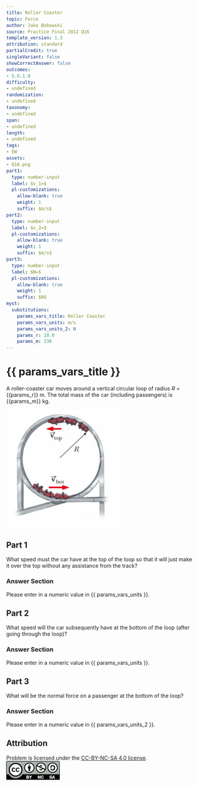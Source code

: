 ```yaml
---
title: Roller Coaster
topic: Force
author: Jake Bobowski
source: Practice Final 2012 Q16
template_version: 1.3
attribution: standard
partialCredit: true
singleVariant: false
showCorrectAnswer: false
outcomes:
- 5.6.1.0
difficulty:
- undefined
randomization:
- undefined
taxonomy:
- undefined
span:
- undefined
length:
- undefined
tags:
- EW
assets:
- Q16.png
part1:
  type: number-input
  label: $v_1=$
  pl-customizations:
    allow-blank: true
    weight: 1
    suffix: $m/s$
part2:
  type: number-input
  label: $v_2=$
  pl-customizations:
    allow-blank: true
    weight: 1
    suffix: $m/s$
part3:
  type: number-input
  label: $N=$
  pl-customizations:
    allow-blank: true
    weight: 1
    suffix: $N$
myst:
  substitutions:
    params_vars_title: Roller Coaster
    params_vars_units: m/s
    params_vars_units_2: N
    params_r: 20.0
    params_m: 230
---
```

# {{ params_vars_title }}
A roller-coaster car moves around a vertical circular loop of radius $R$ = {{params_r}} m.
The total mass of the car (including passengers) is {{params_m}} kg.

<img src="Q16.png" width=300>

## Part 1

What speed must the car have at the top of the loop so that it will just make it over the top without any assistance from the track?

### Answer Section

Please enter in a numeric value in {{ params_vars_units }}.

## Part 2

What speed will the car subsequently have at the bottom of the loop (after going through the loop)?

### Answer Section

Please enter in a numeric value in {{ params_vars_units }}.

## Part 3

What will be the normal force on a passenger at the bottom of the loop?

### Answer Section

Please enter in a numeric value in {{ params_vars_units_2 }}.

## Attribution

Problem is licensed under the [CC-BY-NC-SA 4.0 license](https://creativecommons.org/licenses/by-nc-sa/4.0/).<br> ![The Creative Commons 4.0 license requiring attribution-BY, non-commercial-NC, and share-alike-SA license.](https://raw.githubusercontent.com/firasm/bits/master/by-nc-sa.png)